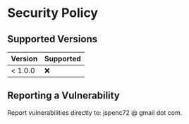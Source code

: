 # Security Policy

## Supported Versions

| Version | Supported          |
| ------- | ------------------ |
| < 1.0.0   | :x:                |

## Reporting a Vulnerability

Report vulnerabilities directly to: jspenc72 @ gmail dot com.
